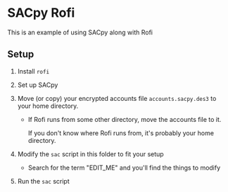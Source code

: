 # SACpy Rofi

This is an example of using SACpy along with Rofi

## Setup

1. Install `rofi`

2. Set up SACpy

3. Move (or copy) your encrypted accounts file `accounts.sacpy.des3` to your home directory.

    * If Rofi runs from some other directory, move the accounts file to it.

        If you don't know where Rofi runs from, it's probably your home directory.

4. Modify the `sac` script in this folder to fit your setup
    
    * Search for the term "EDIT_ME" and you'll find the things to modify

5. Run the `sac` script
